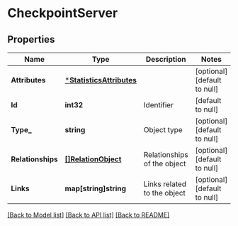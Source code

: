 # CheckpointServer

## Properties
Name | Type | Description | Notes
------------ | ------------- | ------------- | -------------
**Attributes** | [***StatisticsAttributes**](Statistics_Attributes.md) |  | [optional] [default to null]
**Id** | **int32** | Identifier  | [default to null]
**Type_** | **string** | Object type | [optional] [default to null]
**Relationships** | [**[]RelationObject**](RelationObject.md) | Relationships of the object | [optional] [default to null]
**Links** | **map[string]string** | Links related to the object | [optional] [default to null]

[[Back to Model list]](../README.md#documentation-for-models) [[Back to API list]](../README.md#documentation-for-api-endpoints) [[Back to README]](../README.md)


